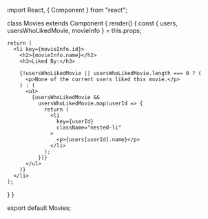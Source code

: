 import React, { Component } from "react";

class Movies extends Component {
  render() {
    const { users, usersWhoLikedMovie, movieInfo } = this.props;

    return (
      <li key={movieInfo.id}>
        <h2>{movieInfo.name}</h2>
        <h3>Liked By:</h3>

        {!usersWhoLikedMovie || usersWhoLikedMovie.length === 0 ? (
          <p>None of the current users liked this movie.</p>
        ) : (
          <ul>
            {usersWhoLikedMovie &&
              usersWhoLikedMovie.map(userId => {
                return (
                  <li
                    key={userId}
                    className="nested-li"
                  >
                    <p>{users[userId].name}</p>
                  </li>
                );
              })}
          </ul>
        )}
      </li>
    );
  }
}

export default Movies;
